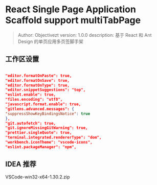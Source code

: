 # React Single Page Application Scaffold support multiTabPage

> Author: Objectivezt
> version: 1.0.0
> description: 基于 React 和 Ant Design 的单页应用多页签脚手架

## 工作区设置

```json

"editor.formatOnPaste": true,
"editor.formatOnSave": true,
"editor.formatOnType": true,
"editor.snippetSuggestions": "top",
"eslint.enable": true,
"files.encoding": "utf8",
"javascript.format.enable": true,
"gitlens.advanced.messages": {
"suppressShowKeyBindingsNotice": true
},
"git.autofetch": true,
"git.ignoreMissingGitWarning": true,
"prettier.singleQuote": true,
"terminal.integrated.rendererType": "dom",
"workbench.iconTheme": "vscode-icons",
"eslint.packageManager": "npm",

```

## IDEA 推荐

VSCode-win32-x64-1.30.2.zip
